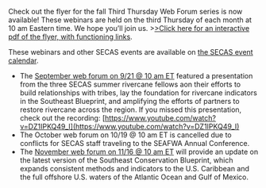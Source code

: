 Check out the flyer for the fall Third Thursday Web Forum series is now available! These webinars are held on the third Thursday of each month at 10 am Eastern time. We hope you’ll join us. >[>Click here for an interactive pdf of the flyer, with functioning links](https://secassoutheast.org/pdf/ThirdThursdayWebForumFlyer_Fall2023_sm.pdf).

These webinars and other SECAS events are available on [the SECAS event calendar](https://secassoutheast.org/events).

- The [September web forum on 9/21 @ 10 am ET](https://www.google.com/calendar/event?eid=NWplcHU3aDRkNGFxMzJoYTBrNmNnZTNqM2kgc2VjYXNzb3V0aGVhc3RAbQ&ctz=America/New_York) featured a presentation from the three SECAS summer rivercane fellows aon their efforts to build relationships with tribes, lay the foundation for rivercane indicators in the Southeast Blueprint, and amplifying the efforts of partners to restore rivercane across the region. If you missed this presentation, check out the recording: [https://www.youtube.com/watch?v=DZ1IPKQ49_I](https://www.youtube.com/watch?v=DZ1IPKQ49_I)
- The October web forum on 10/19 @ 10 am ET is cancelled due to conflicts for SECAS staff traveling to the SEAFWA Annual Conference.
- The [November web forum on 11/16 @ 10 am ET](https://www.google.com/calendar/event?eid=MzJvbm9mMmFvcGwxMHI2c2s5MzZqdmxlbTYgc2VjYXNzb3V0aGVhc3RAbQ&ctz=America/New_York) will provide an update on the latest version of the Southeast Conservation Blueprint, which expands consistent methods and indicators to the U.S. Caribbean and the full offshore U.S. waters of the Atlantic Ocean and Gulf of Mexico.
